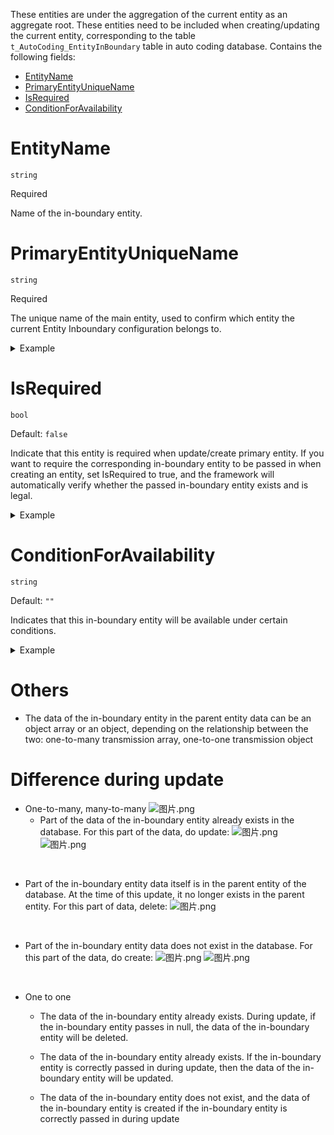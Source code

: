 These entities are under the aggregation of the current entity as an aggregate root. These entities need to be included when creating/updating the current entity, corresponding to the table `t_AutoCoding_EntityInBoundary` table in auto coding database. Contains the following fields: 

- [EntityName](#EntityName)
- [PrimaryEntityUniqueName](#PrimaryEntityUniqueName)
- [IsRequired](#IsRequired)
- [ConditionForAvailability](#ConditionForAvailability)

# EntityName

`string`

Required

Name of the in-boundary entity. 

# PrimaryEntityUniqueName

`string`

Required

The unique name of the main entity, used to confirm which entity the current Entity Inboundary configuration belongs to.

<details>
<summary>Example</summary>

We know that Field and FieldOption are a combination relationship, and FieldOption that is separated from Field has no meaning, so we can set the FieldOption to be processed at the same time when processing Field. 

If you want to operate fieldOption while operating the field, perform the following configuration: 

  - entityName: `fieldOption`
  - primaryEntityUniqueName: `field`

![图片.png](/.attachments/图片-eca99f40-5bf6-4313-b970-2ecaa28f269e.png)

</details>

# IsRequired

`bool`

Default: `false`

Indicate that this entity is required when update/create primary entity. If you want to require the corresponding in-boundary entity to be passed in when creating an entity, set IsRequired to true, and the framework will automatically verify whether the passed in-boundary entity exists and is legal. 

<details>
<summary>Example</summary>

In the relationship between Field and FieldOption, if we need to set FieldOption as necessary (for example, when creating a Field of type DropDownList). We can set IsRequired to `true`. 

When IsRequired is true, if the corresponding sub-entity data is not transmitted when the api is called for operation, the system will report an error 

![图片.png](/.attachments/图片-ddb9b61a-f787-430c-ae2b-97086bbe3b3b.png)

When IsRequired is true and the incoming in-boundary entity data is empty, an error will also be reported 

![图片.png](/.attachments/图片-17873dfe-6c0e-4d4a-9449-04a5ff9e5a1e.png)
<br>

When IsRequired is true and the data of the corresponding in-boundary entity is correctly passed in, it can succeed

![图片.png](/.attachments/图片-824820d7-e22b-4182-b08c-38ba7a18af0a.png)

When IsRequired is false, the framework will automatically process the data according to the incoming in-boundary entity 

The article has an in-boundary whose IsRequired is false and the name is tag 

![图片.png](/.attachments/图片-8f3475e0-365e-473a-bb68-129948fd3b6e.png)

When IsRequired is false, there is no need to pass in the data of the corresponding in-boundary entity 

![图片.png](/.attachments/图片-483f36c0-e081-4a6e-81b3-ce5f4c2748a0.png)

</details>

# ConditionForAvailability

`string`

Default: `""`

Indicates that this in-boundary entity will be available under certain conditions.

<details>
<summary>Example</summary>

In the relationship between Field and FieldOption, FieldOption only needs to be filled in when FieldType is dropdownList, radioBox and checkboxList, so we can control it through the configuration item ConditionForAvailability and configure it as `$type=="radioBox" or $type=="dropdownList" or $type=="checkboxList"` to meet the above requirements. In addition, the verification of IsRequired will be carried out on the basis of satisfying this condition. 

As in the following example, when the parameters passed in do not meet the condition of ConditionForAvailability, even if IsRequired is true, you can create a Field without passing in FieldOption.

![图片.png](/.attachments/图片-7858e167-a775-4dd9-93a6-592b7de02b47.png)
</details>

# Others

- The data of the in-boundary entity in the parent entity data can be an object array or an object, depending on the relationship between the two: one-to-many transmission array, one-to-one transmission object


# Difference during update 
- One-to-many, many-to-many 
![图片.png](/.attachments/图片-13287151-79f3-4e11-bc07-33158fe41ab3.png)
  - Part of the data of the in-boundary entity already exists in the database. For this part of the data, do update:
![图片.png](/.attachments/图片-aa18aff0-e610-4da1-acbd-3c99006bfb55.png)
![图片.png](/.attachments/图片-ae1eb68e-b7f6-40e9-aaed-ffb22f1dfa9a.png)
<br>

  - Part of the in-boundary entity data itself is in the parent entity of the database. At the time of this update, it no longer exists in the parent entity. For this part of data, delete:
![图片.png](/.attachments/图片-f7c82582-0513-4db5-a78c-68093b8da6e1.png)
<br>

  - Part of the in-boundary entity data does not exist in the database. For this part of the data, do create: 
![图片.png](/.attachments/图片-9a3d254d-9e58-4ab7-858b-d48e01150557.png)
![图片.png](/.attachments/图片-b1cd99c3-46a1-4b02-95c9-df731a5c51a9.png)
<br>

- One to one 
  - The data of the in-boundary entity already exists. During update, if the in-boundary entity passes in null, the data of the in-boundary entity will be deleted. 

  - The data of the in-boundary entity already exists. If the in-boundary entity is correctly passed in during update, then the data of the in-boundary entity will be updated. 

  - The data of the in-boundary entity does not exist, and the data of the in-boundary entity is created if the in-boundary entity is correctly passed in during update 
